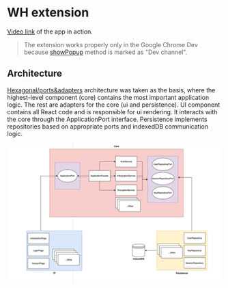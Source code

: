 # WH extension

[Video link](https://youtu.be/9QgEBtCzLBk) of the app in action.

> The extension works properly only in the Google Chrome Dev
> because [showPopup](https://developer.chrome.com/docs/extensions/reference/action/#method-openPopup) method is marked as "Dev channel".

## Architecture

[Hexagonal/ports&adapters](https://en.wikipedia.org/wiki/Hexagonal_architecture_(software)) architecture was taken as the basis,
where the highest-level component (core) contains the most important application logic.
The rest are adapters for the core (ui and persistence). UI component contains all React code and is responsible
for ui rendering. It interacts with the core through the ApplicationPort interface.
Persistence implements repositories based on appropriate ports and indexedDB communication logic.

![architecture.png](architecture.png)
